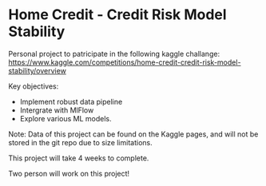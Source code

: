 # Home Credit - Credit Risk Model Stability

Personal project to patricipate in the following kaggle challange:
https://www.kaggle.com/competitions/home-credit-credit-risk-model-stability/overview

Key objectives:

 * Implement robust data pipeline
 * Intergrate with MlFlow
 * Explore various ML models.

Note: 
 Data of this project can be found on the Kaggle pages, and will not be stored in the git repo due to size limitations. 


This project will take 4 weeks to complete.


Two person will work on this project!